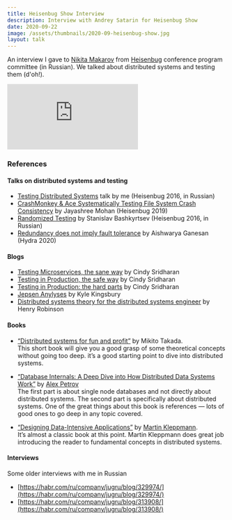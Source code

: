 ```yaml
---
title: Heisenbug Show Interview
description: Interview with Andrey Satarin for Heisenbug Show
date: 2020-09-22
image: /assets/thumbnails/2020-09-heisenbug-show.jpg
layout: talk
---
```


An interview I gave to [Nikita Makarov](https://www.linkedin.com/in/nikita-makarov-8075875/)
from [Heisenbug](https://heisenbug-moscow.ru/en/)
conference program committee (in Russian). We talked about distributed systems and testing them (d'oh!).

<div class="video-container">
<iframe src="https://www.youtube.com/embed/-kD8zu7DGew" loading="lazy" frameborder="0" allowfullscreen></iframe>
</div>

### References

#### Talks on distributed systems and testing

* [Testing Distributed Systems](/talks/testing-distributed-systems/) talk by me (Heisenbug 2016, in Russian)
* [CrashMonkey & Ace Systematically Testing File System Crash Consistency](https://youtu.be/BmhKbGoCyqo) by Jayashree
  Mohan (Heisenbug 2019)
* [Randomized Testing](https://youtu.be/cA_A-BSqT50) by Stanislav Bashkyrtsev (Heisenbug 2016, in Russian)
* [Redundancy does not imply fault tolerance](https://2020.hydraconf.com/2020/msk/talks/4cs5kob6u7wvchmlyjq66h/) by
  Aishwarya Ganesan (Hydra 2020)

#### Blogs

* [Testing Microservices, the sane way](https://medium.com/@copyconstruct/testing-microservices-the-sane-way-9bb31d158c16)
  by Cindy Sridharan
* [Testing in Production, the safe way](https://medium.com/@copyconstruct/testing-in-production-the-safe-way-18ca102d0ef1)
  by Cindy Sridharan
* [Testing in Production: the hard parts](https://medium.com/@copyconstruct/testing-in-production-the-hard-parts-3f06cefaf592)
  by Cindy Sridharan
* [Jepsen Anylyses](https://jepsen.io/analyses) by Kyle Kingsbury
* [Distributed systems theory for the distributed systems engineer](https://www.the-paper-trail.org/post/2014-08-09-distributed-systems-theory-for-the-distributed-systems-engineer/)
  by Henry Robinson

#### Books

* [“Distributed systems for fun and profit”](http://book.mixu.net/distsys/single-page.html) by Mikito Takada.  
  This short book will give you a good grasp of some theoretical concepts without going too deep. it’s a good starting
  point to dive into distributed systems.

* [“Database Internals: A Deep Dive into How Distributed Data Systems Work”](https://www.amazon.com/Database-Internals-Deep-Distributed-Systems/dp/1492040347/)
  by [Alex Petrov](https://twitter.com/ifesdjeen)  
  The first part is about single node databases and not directly about distributed systems. The second part is
  specifically about distributed systems. One of the great things about this book is references — lots of good ones to
  go deep in any topic covered.

* [“Designing Data-Intensive Applications”](https://www.amazon.com/Designing-Data-Intensive-Applications-Reliable-Maintainable/dp/1449373321/)
  by [Martin Kleppmann](https://twitter.com/martinkl).  
  It’s almost a classic book at this point. Martin Kleppmann does great job introducing the reader to fundamental
  concepts in distributed systems.

#### Interviews

Some older interviews with me in Russian

* [https://habr.com/ru/company/jugru/blog/329974/](https://habr.com/ru/company/jugru/blog/329974/)
* [https://habr.com/ru/company/jugru/blog/313908/](https://habr.com/ru/company/jugru/blog/313908/)
 
 
